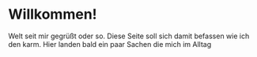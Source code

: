 # Willkommen!
Welt seit mir gegrüßt oder so. Diese Seite soll sich damit befassen wie ich den karm. Hier landen bald ein paar Sachen die mich im Alltag 